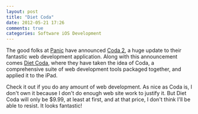 ```yaml
---
layout: post
title: "Diet Coda"
date: 2012-05-21 17:26
comments: true
categories: Software iOS Development
---
```


The good folks at [Panic][] have announced [Coda 2][c2], a huge update to their fantastic web development application. Along with this announcement comes [Diet Coda][dc], where they have taken the idea of Coda, a comprehensive suite of web development tools packaged together, and applied it to the iPad.

[panic]: http://panic.com
[c2]: http://panic.com/coda/
[dc]: http://panic.com/dietcoda/

Check it out if you do any amount of web development. As nice as Coda is, I don't own it because I don't do enough web site work to justify it. But Diet Coda will only be $9.99, at least at first, and at that price, I don't think I'll be able to resist. It looks fantastic!